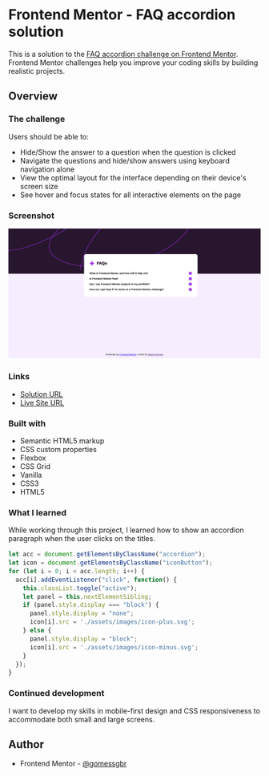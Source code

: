 # Frontend Mentor - FAQ accordion solution

This is a solution to the [FAQ accordion challenge on Frontend Mentor](https://www.frontendmentor.io/challenges/faq-accordion-wyfFdeBwBz). Frontend Mentor challenges help you improve your coding skills by building realistic projects.

## Overview

### The challenge

Users should be able to:

- Hide/Show the answer to a question when the question is clicked
- Navigate the questions and hide/show answers using keyboard navigation alone
- View the optimal layout for the interface depending on their device's screen size
- See hover and focus states for all interactive elements on the page

### Screenshot

![preview](./assets/images/screenshot.png)

### Links

- [Solution URL](https://github.com/gomessgbr/faq-accordion-main)
- [Live Site URL](https://faq-accordion-main-blush.vercel.app/)

### Built with

- Semantic HTML5 markup
- CSS custom properties
- Flexbox
- CSS Grid
- Vanilla
- CSS3
- HTML5

### What I learned

While working through this project, I learned how to show an accordion paragraph when the user clicks on the titles.

```js
let acc = document.getElementsByClassName("accordion");
let icon = document.getElementsByClassName("iconButton");
for (let i = 0; i < acc.length; i++) {
  acc[i].addEventListener("click", function() {
    this.classList.toggle("active");
    let panel = this.nextElementSibling;
    if (panel.style.display === "block") {
      panel.style.display = "none";
      icon[i].src = './assets/images/icon-plus.svg';
    } else {
      panel.style.display = "block";
      icon[i].src = './assets/images/icon-minus.svg';
    }
  });
}
```


### Continued development

I want to develop my skills in mobile-first design and CSS responsiveness to accommodate both small and large screens.


## Author

- Frontend Mentor - [@gomessgbr](https://www.frontendmentor.io/profile/gomessgbr)



